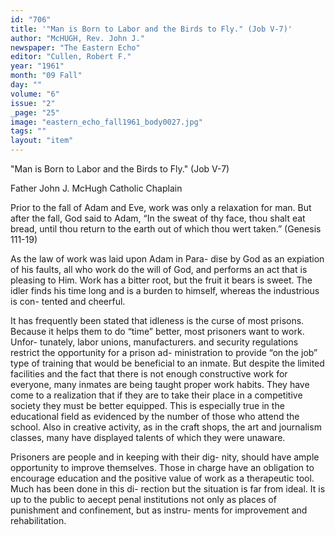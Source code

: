```yaml
---
id: "706"
title: '"Man is Born to Labor and the Birds to Fly." (Job V-7)'
author: "McHUGH, Rev. John J."
newspaper: "The Eastern Echo"
editor: "Cullen, Robert F."
year: "1961"
month: "09 Fall"
day: ""
volume: "6"
issue: "2"
_page: "25"
image: "eastern_echo_fall1961_body0027.jpg"
tags: ""
layout: "item"
---
```

"Man is Born to
Labor and the Birds
to Fly." (Job V-7)

Father John J. McHugh
Catholic Chaplain

Prior to the fall of Adam and Eve, work was only
a relaxation for man. But after the fall, God said to
Adam, “In the sweat of thy face, thou shalt eat bread,
until thou return to the earth out of which thou wert
taken.” (Genesis 111-19)

As the law of work was laid upon Adam in Para-
dise by God as an expiation of his faults, all who
work do the will of God, and performs an act that is
pleasing to Him. Work has a bitter root, but the fruit
it bears is sweet. The idler finds his time long and is
a burden to himself, whereas the industrious is con-
tented and cheerful.

It has frequently been stated that idleness is the
curse of most prisons. Because it helps them to do
“time” better, most prisoners want to work. Unfor-
tunately, labor unions, manufacturers. and security
regulations restrict the opportunity for a prison ad-
ministration to provide “on the job” type of training
that would be beneficial to an inmate. But despite the
limited facilities and the fact that there is not enough
constructive work for everyone, many inmates are
being taught proper work habits. They have come to
a realization that if they are to take their place in a
competitive society they must be better equipped.
This is especially true in the educational field as
evidenced by the number of those who attend the
school. Also in creative activity, as in the craft shops,
the art and journalism classes, many have displayed
talents of which they were unaware.

Prisoners are people and in keeping with their dig-
nity, should have ample opportunity to improve
themselves. Those in charge have an obligation to
encourage education and the positive value of work
as a therapeutic tool. Much has been done in this di-
rection but the situation is far from ideal. It is up to
the public to aecept penal institutions not only as
places of punishment and confinement, but as instru-
ments for improvement and rehabilitation.
